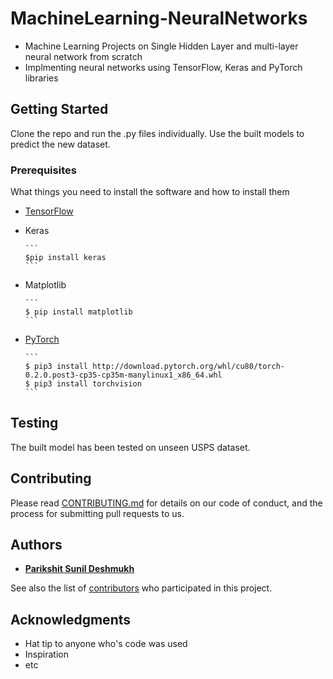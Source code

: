 # MachineLearning-NeuralNetworks
 * Machine Learning Projects on Single Hidden Layer and multi-layer neural network from scratch
 * Implmenting neural networks using TensorFlow, Keras and PyTorch libraries

## Getting Started

Clone the repo and run the .py files individually. Use the built models to predict the new dataset.

### Prerequisites

What things you need to install the software and how to install them
* [TensorFlow](https://www.tensorflow.org/install/)
* Keras

      ```
      $pip install keras
      ```
* Matplotlib

      ```
      $ pip install matplotlib
      ```
* [PyTorch](http://pytorch.org/) 

      ```
      $ pip3 install http://download.pytorch.org/whl/cu80/torch-0.2.0.post3-cp35-cp35m-manylinux1_x86_64.whl 
      $ pip3 install torchvision
      ```

## Testing

The built model has been tested on unseen USPS dataset. 

## Contributing

Please read [CONTRIBUTING.md](https://gist.github.com/PurpleBooth/b24679402957c63ec426) for details on our code of conduct, and the process for submitting pull requests to us.

## Authors

* [**Parikshit Sunil Deshmukh**](https://github.com/parikshitdeshmukh)

See also the list of [contributors](https://github.com/your/project/contributors) who participated in this project.


## Acknowledgments

* Hat tip to anyone who's code was used
* Inspiration
* etc
